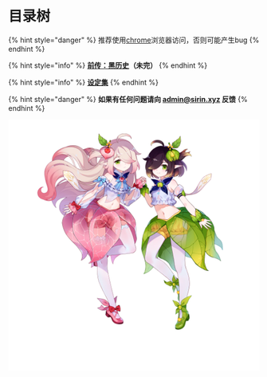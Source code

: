 # 目录树

{% hint style="danger" %}
推荐使用[chrome](https://www.google.cn/intl/zh-CN/chrome/)浏览器访问，否则可能产生bug
{% endhint %}

{% hint style="info" %}
[**前传：黑历史**](book-1/ac.md)**（未完）**
{% endhint %}

{% hint style="info" %}
[**设定集**](hg/index.md)
{% endhint %}

{% hint style="danger" %}
**如果有任何问题请向 admin@sirin.xyz 反馈**
{% endhint %}

![](.gitbook/assets/732.png)

